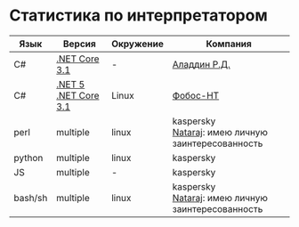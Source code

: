 # Статистика по интерпретатором

| Язык | Версия | Окружение | Компания |
|---|---|---|---|
| C# | [.NET Core 3.1](https://dotnet.microsoft.com/download/dotnet/3.1) | - | [Аладдин Р.Д.](https://www.aladdin-rd.ru/company) |
| C# | [.NET 5](https://github.com/dotnet/runtime) [.NET Core 3.1](https://dotnet.microsoft.com/download/dotnet/3.1) | Linux | [Фобос-НТ](https://fobos-nt.ru/sertifikatsionnye-ispytaniya/) |
| perl | multiple | linux | kaspersky <br> [Nataraj](https://gitlab.com/dhyannataraj/): имею личную заинтересованность |
| python | multiple | linux | kaspersky |
| JS | multiple | - | kaspersky |
| bash/sh | multiple | linux | kaspersky <br> [Nataraj](https://gitlab.com/dhyannataraj/): имею личную заинтересованность|

